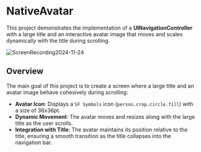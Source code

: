# NativeAvatar

This project demonstrates the implementation of a **UINavigationController** with a large title and an interactive avatar image that moves and scales dynamically with the title during scrolling.

![ScreenRecording2024-11-24](https://github.com/user-attachments/assets/3716e801-134f-4ad6-bbf7-de185ea82e39)

## Overview

The main goal of this project is to create a screen where a large title and an avatar image behave cohesively during scrolling:

- **Avatar Icon**: Displays a `SF Symbols` icon (`person.crop.circle.fill`) with a size of 36x36pt.
- **Dynamic Movement**: The avatar moves and resizes along with the large title as the user scrolls.
- **Integration with Title**: The avatar maintains its position relative to the title, ensuring a smooth transition as the title collapses into the navigation bar.
